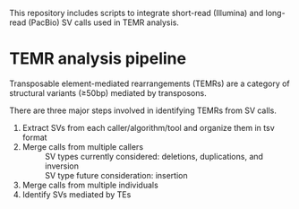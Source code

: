 This repository includes scripts to integrate short-read (Illumina) and long-read (PacBio) SV calls used in TEMR analysis.

# TEMR analysis pipeline

Transposable element-mediated rearrangements (TEMRs) are a category of structural variants (&ge;50bp) mediated by transposons.

There are three major steps involved in identifying TEMRs from SV calls.
<ol>
  <li>Extract SVs from each caller/algorithm/tool and organize them in tsv format</li>
  <li>Merge calls from multiple callers</li>
    <dd>SV types currently considered: deletions, duplications, and inversion</dd>
    <dd>SV type future consideration: insertion</dd>
  <li>Merge calls from multiple individuals</li>
  <li>Identify SVs mediated by TEs</li>
</ol>
